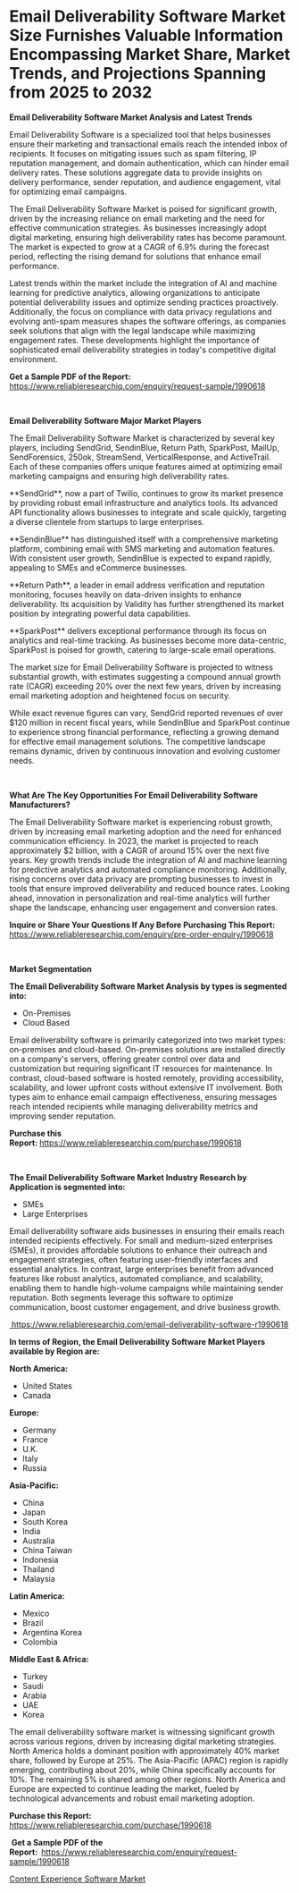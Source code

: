<p><h1>Email Deliverability Software Market Size Furnishes Valuable Information Encompassing Market Share, Market Trends, and Projections Spanning from 2025 to 2032</h1></p><p><strong>Email Deliverability Software Market Analysis and Latest Trends</strong></p>
<p><p>Email Deliverability Software is a specialized tool that helps businesses ensure their marketing and transactional emails reach the intended inbox of recipients. It focuses on mitigating issues such as spam filtering, IP reputation management, and domain authentication, which can hinder email delivery rates. These solutions aggregate data to provide insights on delivery performance, sender reputation, and audience engagement, vital for optimizing email campaigns.</p><p>The Email Deliverability Software Market is poised for significant growth, driven by the increasing reliance on email marketing and the need for effective communication strategies. As businesses increasingly adopt digital marketing, ensuring high deliverability rates has become paramount. The market is expected to grow at a CAGR of 6.9% during the forecast period, reflecting the rising demand for solutions that enhance email performance.</p><p>Latest trends within the market include the integration of AI and machine learning for predictive analytics, allowing organizations to anticipate potential deliverability issues and optimize sending practices proactively. Additionally, the focus on compliance with data privacy regulations and evolving anti-spam measures shapes the software offerings, as companies seek solutions that align with the legal landscape while maximizing engagement rates. These developments highlight the importance of sophisticated email deliverability strategies in today's competitive digital environment.</p></p>
<p><strong>Get a Sample PDF of the Report:&nbsp;</strong> <a href="https://www.reliableresearchiq.com/enquiry/request-sample/1990618?utm_campaign=2291&utm_medium=2&utm_source=Github&utm_content=ia&utm_term=09032025&utm_id=email-deliverability-software">https://www.reliableresearchiq.com/enquiry/request-sample/1990618</a></p>
<p>&nbsp;</p>
<p><strong>Email Deliverability Software Major Market Players</strong></p>
<p><p>The Email Deliverability Software Market is characterized by several key players, including SendGrid, SendinBlue, Return Path, SparkPost, MailUp, SendForensics, 250ok, StreamSend, VerticalResponse, and ActiveTrail. Each of these companies offers unique features aimed at optimizing email marketing campaigns and ensuring high deliverability rates.</p><p>**SendGrid**, now a part of Twilio, continues to grow its market presence by providing robust email infrastructure and analytics tools. Its advanced API functionality allows businesses to integrate and scale quickly, targeting a diverse clientele from startups to large enterprises. </p><p>**SendinBlue** has distinguished itself with a comprehensive marketing platform, combining email with SMS marketing and automation features. With consistent user growth, SendinBlue is expected to expand rapidly, appealing to SMEs and eCommerce businesses.</p><p>**Return Path**, a leader in email address verification and reputation monitoring, focuses heavily on data-driven insights to enhance deliverability. Its acquisition by Validity has further strengthened its market position by integrating powerful data capabilities.</p><p>**SparkPost** delivers exceptional performance through its focus on analytics and real-time tracking. As businesses become more data-centric, SparkPost is poised for growth, catering to large-scale email operations.</p><p>The market size for Email Deliverability Software is projected to witness substantial growth, with estimates suggesting a compound annual growth rate (CAGR) exceeding 20% over the next few years, driven by increasing email marketing adoption and heightened focus on security.</p><p>While exact revenue figures can vary, SendGrid reported revenues of over $120 million in recent fiscal years, while SendinBlue and SparkPost continue to experience strong financial performance, reflecting a growing demand for effective email management solutions. The competitive landscape remains dynamic, driven by continuous innovation and evolving customer needs.</p></p>
<p>&nbsp;</p>
<p><strong>What Are The Key Opportunities For Email Deliverability Software Manufacturers?</strong></p>
<p><p>The Email Deliverability Software market is experiencing robust growth, driven by increasing email marketing adoption and the need for enhanced communication efficiency. In 2023, the market is projected to reach approximately $2 billion, with a CAGR of around 15% over the next five years. Key growth trends include the integration of AI and machine learning for predictive analytics and automated compliance monitoring. Additionally, rising concerns over data privacy are prompting businesses to invest in tools that ensure improved deliverability and reduced bounce rates. Looking ahead, innovation in personalization and real-time analytics will further shape the landscape, enhancing user engagement and conversion rates.</p></p>
<p><strong>Inquire or Share Your Questions If Any Before Purchasing This Report:</strong> <a href="https://www.reliableresearchiq.com/enquiry/pre-order-enquiry/1990618?utm_campaign=2291&utm_medium=2&utm_source=Github&utm_content=ia&utm_term=09032025&utm_id=email-deliverability-software">https://www.reliableresearchiq.com/enquiry/pre-order-enquiry/1990618</a></p>
<p>&nbsp;</p>
<p><strong>Market Segmentation</strong></p>
<p><strong>The Email Deliverability Software Market Analysis by types is segmented into:</strong></p>
<p><ul><li>On-Premises</li><li>Cloud Based</li></ul></p>
<p><p>Email deliverability software is primarily categorized into two market types: on-premises and cloud-based. On-premises solutions are installed directly on a company's servers, offering greater control over data and customization but requiring significant IT resources for maintenance. In contrast, cloud-based software is hosted remotely, providing accessibility, scalability, and lower upfront costs without extensive IT involvement. Both types aim to enhance email campaign effectiveness, ensuring messages reach intended recipients while managing deliverability metrics and improving sender reputation.</p></p>
<p><strong>Purchase this Report:&nbsp;</strong><a href="https://www.reliableresearchiq.com/purchase/1990618?utm_campaign=2291&utm_medium=2&utm_source=Github&utm_content=ia&utm_term=09032025&utm_id=email-deliverability-software">https://www.reliableresearchiq.com/purchase/1990618</a></p>
<p>&nbsp;</p>
<p><strong>The Email Deliverability Software Market Industry Research by Application is segmented into:</strong></p>
<p><ul><li>SMEs</li><li>Large Enterprises</li></ul></p>
<p><p>Email deliverability software aids businesses in ensuring their emails reach intended recipients effectively. For small and medium-sized enterprises (SMEs), it provides affordable solutions to enhance their outreach and engagement strategies, often featuring user-friendly interfaces and essential analytics. In contrast, large enterprises benefit from advanced features like robust analytics, automated compliance, and scalability, enabling them to handle high-volume campaigns while maintaining sender reputation. Both segments leverage this software to optimize communication, boost customer engagement, and drive business growth.</p></p>
<p><a href="https://www.reliableresearchiq.com/email-deliverability-software-r1990618?utm_campaign=2291&utm_medium=2&utm_source=Github&utm_content=ia&utm_term=09032025&utm_id=email-deliverability-software">&nbsp;https://www.reliableresearchiq.com/email-deliverability-software-r1990618</a></p>
<p><strong>In terms of Region, the Email Deliverability Software Market Players available by Region are:</strong></p>
<p>
    <p> <strong> North America: </strong>
        <ul>
            <li>United States</li>
            <li>Canada</li>
        </ul>
        </p> 
    <p> <strong> Europe: </strong>
        <ul>
            <li>Germany</li>
            <li>France</li>
            <li>U.K.</li>
            <li>Italy</li>
            <li>Russia</li>
        </ul>
        </p> 
    <p> <strong> Asia-Pacific: </strong>
        <ul>
            <li>China</li>
            <li>Japan</li>
            <li>South Korea</li>
            <li>India</li>
            <li>Australia</li>
            <li>China Taiwan</li>
            <li>Indonesia</li>
            <li>Thailand</li>
            <li>Malaysia</li>
        </ul>
        </p> 
    <p> <strong> Latin America: </strong>
        <ul>
            <li>Mexico</li>
            <li>Brazil</li>
            <li>Argentina Korea</li>
            <li>Colombia</li>
        </ul>
        </p> 
    <p> <strong> Middle East & Africa: </strong>
        <ul>
            <li>Turkey</li>
            <li>Saudi</li>
            <li>Arabia</li>
            <li>UAE</li>
            <li>Korea</li>
        </ul>
    </p>
    </p>
<p><p>The email deliverability software market is witnessing significant growth across various regions, driven by increasing digital marketing strategies. North America holds a dominant position with approximately 40% market share, followed by Europe at 25%. The Asia-Pacific (APAC) region is rapidly emerging, contributing about 20%, while China specifically accounts for 10%. The remaining 5% is shared among other regions. North America and Europe are expected to continue leading the market, fueled by technological advancements and robust email marketing adoption.</p></p>
<p><strong>Purchase this Report: </strong><a href="https://www.reliableresearchiq.com/purchase/1990618?utm_campaign=2291&utm_medium=2&utm_source=Github&utm_content=ia&utm_term=09032025&utm_id=email-deliverability-software">https://www.reliableresearchiq.com/purchase/1990618</a></p>
<p>&nbsp;<strong>Get a Sample PDF of the Report:&nbsp;&nbsp;</strong><a href="https://www.reliableresearchiq.com/enquiry/request-sample/1990618?utm_campaign=2291&utm_medium=2&utm_source=Github&utm_content=ia&utm_term=09032025&utm_id=email-deliverability-software">https://www.reliableresearchiq.com/enquiry/request-sample/1990618</a></p>
<p><strong></strong></p>
<p><p><a href="https://github.com/rileymgdorcas/Market-Research-Report-List-1/blob/main/content-experience-software-market.md?utm_campaign=2291&utm_medium=2&utm_source=Github&utm_content=ia&utm_term=09032025&utm_id=email-deliverability-software">Content Experience Software Market</a></p></p>